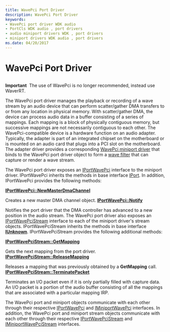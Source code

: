 ```yaml
---
title: WavePci Port Driver
description: WavePci Port Driver
keywords:
- WavePci port driver WDK audio
- PortCls WDK audio , port drivers
- audio miniport drivers WDK , port drivers
- miniport drivers WDK audio , port drivers
ms.date: 04/20/2017
---
```


# WavePci Port Driver


## <span id="wavepci_port_driver"></span><span id="WAVEPCI_PORT_DRIVER"></span>


**Important**  The use of WavePci is no longer recommended, instead use WaverRT.

 

The WavePci port driver manages the playback or recording of a wave stream by an audio device that can perform scatter/gather DMA transfers to or from any location in physical memory. With scatter/gather DMA, the device can process audio data in a buffer consisting of a series of mappings. Each mapping is a block of physically contiguous memory, but successive mappings are not necessarily contiguous to each other. The WavePci-compatible device is a hardware function on an audio adapter. Typically, the adapter is part of an integrated chipset on the motherboard or is mounted on an audio card that plugs into a PCI slot on the motherboard. The adapter driver provides a corresponding [WavePci miniport driver](wavepci-miniport-driver.md) that binds to the WavePci port driver object to form a [wave filter](wave-filters.md) that can capture or render a wave stream.

The WavePci port driver exposes an [IPortWavePci](/windows-hardware/drivers/ddi/portcls/nn-portcls-iportwavepci) interface to the miniport driver. IPortWavePci inherits the methods in base interface [IPort](/windows-hardware/drivers/ddi/portcls/nn-portcls-iport). In addition, IPortWavePci provides the following methods:

[**IPortWavePci::NewMasterDmaChannel**](/windows-hardware/drivers/ddi/portcls/nf-portcls-iportwavepci-newmasterdmachannel)

Creates a new master DMA channel object.
[**IPortWavePci::Notify**](/windows-hardware/drivers/ddi/portcls/nf-portcls-iportwavepci-notify)

Notifies the port driver that the DMA controller has advanced to a new position in the audio stream.
The WavePci port driver also exposes an [IPortWavePciStream](/windows-hardware/drivers/ddi/portcls/nn-portcls-iportwavepcistream) interface to each of the miniport driver's stream objects. IPortWavePciStream inherits the methods in base interface [**IUnknown**](/windows/win32/api/unknwn/nn-unknwn-iunknown). IPortWavePciStream provides the following additional methods:

[**IPortWavePciStream::GetMapping**](/windows-hardware/drivers/ddi/portcls/nf-portcls-iportwavepcistream-getmapping)

Gets the next mapping from the port driver.
[**IPortWavePciStream::ReleaseMapping**](/windows-hardware/drivers/ddi/portcls/nf-portcls-iportwavepcistream-releasemapping)

Releases a mapping that was previously obtained by a **GetMapping** call.
[**IPortWavePciStream::TerminatePacket**](/windows-hardware/drivers/ddi/portcls/nf-portcls-iportwavepcistream-terminatepacket)

Terminates an I/O packet even if it is only partially filled with capture data.
An I/O packet is a portion of the audio buffer consisting of all the mappings that are associated with a particular mapping IRP.

The WavePci port and miniport objects communicate with each other through their respective [IPortWavePci](/windows-hardware/drivers/ddi/portcls/nn-portcls-iportwavepci) and [IMiniportWavePci](/windows-hardware/drivers/ddi/portcls/nn-portcls-iminiportwavepci) interfaces. In addition, the WavePci port and miniport stream objects communicate with each other through their respective [IPortWavePciStream](/windows-hardware/drivers/ddi/portcls/nn-portcls-iportwavepcistream) and [IMiniportWavePciStream](/windows-hardware/drivers/ddi/portcls/nn-portcls-iminiportwavepcistream) interfaces.

 

